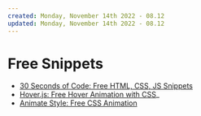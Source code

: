 ```yaml
---
created: Monday, November 14th 2022 - 08.12
updated: Monday, November 14th 2022 - 08.12
---
```

# Free Snippets
- [30 Seconds of Code: Free HTML, CSS, JS Snippets](https://www.30secondsofcode.org/)
- [Hover.js: Free Hover Animation with CSS](http://ianlunn.github.io/Hover/)_
- [Animate Style: Free CSS Animation](https://animate.style/)
